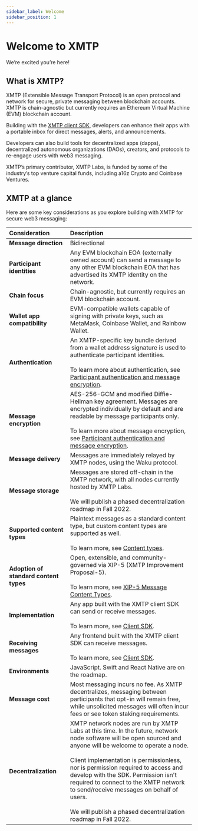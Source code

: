 ```yaml
---
sidebar_label: Welcome
sidebar_position: 1
---
```


# Welcome to XMTP

We’re excited you’re here!

## What is XMTP?

XMTP (Extensible Message Transport Protocol) is an open protocol and network for secure, private messaging between blockchain accounts. XMTP is chain-agnostic but currently requires an Ethereum Virtual Machine (EVM) blockchain account.

Building with the [XMTP client SDK](https://github.com/xmtp/xmtp-js), developers can enhance their apps with a portable inbox for direct messages, alerts, and announcements.

Developers can also build tools for decentralized apps (dapps), decentralized autonomous organizations (DAOs), creators, and protocols to re-engage users with web3 messaging.

XMTP’s primary contributor, XMTP Labs, is funded by some of the industry’s top venture capital funds, including a16z Crypto and Coinbase Ventures.

## XMTP at a glance

Here are some key considerations as you explore building with XMTP for secure web3 messaging:

| Consideration | Description |
|:---|:---|
| **Message direction** | Bidirectional |
| **Participant identities** | Any EVM blockchain EOA (externally owned account) can send a message to any other EVM blockchain EOA that has advertised its XMTP identity on the network. |
| **Chain focus** | Chain-agnostic, but currently requires an EVM blockchain account. |
| **Wallet app compatibility** | EVM-compatible wallets capable of signing with private keys, such as MetaMask, Coinbase Wallet, and Rainbow Wallet. |
| **Authentication** | An XMTP-specific key bundle derived from a wallet address signature is used to authenticate participant identities. <br /><br /> To learn more about authentication, see [Participant authentication and message encryption](/docs/client-sdk/javascript/concepts/authentication-and-encryption). |
| **Message encryption** | AES-256-GCM and modified Diffie-Hellman key agreement. Messages are encrypted individually by default and are readable by message participants only. <br /><br /> To learn more about message encryption, see [Participant authentication and message encryption](/docs/client-sdk/javascript/concepts/authentication-and-encryption). |
| **Message delivery** | Messages are immediately relayed by XMTP nodes, using the Waku protocol. <!--<br /><br /> To learn more about how XMTP uses Waku, see What is the relationship between Waku and XMTP?--> |
| **Message storage** | Messages are stored off-chain in the XMTP network, with all nodes currently hosted by XMTP Labs. <br /><br /> We will publish a phased decentralization roadmap in Fall 2022. |
| **Supported content types** | Plaintext messages as a standard content type, but custom content types are supported as well. <br /><br /> To learn more, see [Content types](/docs/client-sdk/javascript/concepts/content-types). |
| **Adoption of standard content types** | Open, extensible, and community-governed via XIP-5 (XMTP Improvement Proposal-5). <br /><br /> To learn more, see [XIP-5 Message Content Types](https://github.com/xmtp/XIPs/blob/main/XIPs/xip-5-message-content-types.md). |
| **Implementation** | Any app built with the XMTP client SDK can send or receive messages. <br /><br /> To learn more, see [Client SDK](/docs/client-sdk/javascript/tutorials/quickstart). |
| **Receiving messages** | Any frontend built with the XMTP client SDK can receive messages. <br /><br /> To learn more, see [Client SDK](/docs/client-sdk/javascript/tutorials/quickstart). |
| **Environments** | JavaScript. Swift and React Native are on the roadmap. |
| **Message cost** | Most messaging incurs no fee. As XMTP decentralizes, messaging between participants that opt-in will remain free, while unsolicited messages will often incur fees or see token staking requirements. <!--<br /><br /> To learn more, see Will XMTP have gas fees?--> |
| **Decentralization** | XMTP network nodes are run by XMTP Labs at this time. In the future, network node software will be open sourced and anyone will be welcome to operate a node. <br /><br /> Client implementation is permissionless, nor is permission required to access and develop with the SDK. Permission isn't required to connect to the XMTP network to send/receive messages on behalf of users. <br /><br /> We will publish a phased decentralization roadmap in Fall 2022. |

